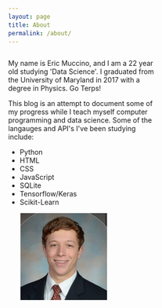 ```yaml
---
layout: page
title: About
permalink: /about/
---
```

<html>
    <div>
    <div style="display:inline-block; width:60%;">
<p>My name is Eric Muccino, and I am a 22 year old studying 'Data Science'. I graduated from the University of Maryland in 2017 with a degree in Physics. Go Terps!</p>

<p>This blog is an attempt to document some of my progress while I teach myself computer programming and data science. Some of the langauges and API's I've been studying include:</p>
<ul>
    <li>
      Python
    </li>
    <li>
      HTML
    </li>
    <li>
      CSS
    </li>
    <li>
      JavaScript
    </li>
    <li>
      SQLite
    </li>
    <li>
      Tensorflow/Keras
    </li>
    <li>
      Scikit-Learn
    </li>
</ul>
</div>
<div style="display:inline-block; width:35%; margin-left:5%;"><img src="/assets/images/profile_pic.jpg"></div>
</div>
</html>
